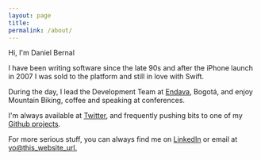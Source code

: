 ```yaml
---
layout: page
title:
permalink: /about/
---
```


Hi, I'm Daniel Bernal

I have been writing software since the late 90s and after the iPhone launch in 2007 I was sold to the platform and still in love with Swift.

During the day, I lead the Development Team at [Endava](http://www.endava.com), Bogotá, and enjoy Mountain Biking, coffee and speaking at conferences.

I'm always available at [Twitter](http://www.twitter.com/afterxleep), and frequently pushing bits to one of my [Github projects](http://github.com/afterxleep).

For more serious stuff, you can always find me on [LinkedIn](http://linkedin.com/in/danielbernalm) or email at <a href="#">yo@this_website_url.</a>